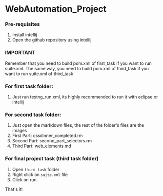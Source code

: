 # WebAutomation_Project

### Pre-requisites
1. Install intellij
2. Open the github repository using intellij

### IMPORTANT
Remember that you need to build pom.xml of first_task if you want to run suite.xml. The same way, you need to build pom.xml of third_task if you want to run suite.xml of third_task

### For first task folder:
1. Just run testng_run.xml, its highly recommended to run it with eclipse or intellij

### For second task folder:
1. Just open the markdown files, the rest of the folder's files are the images
2. First Part: cssdinner_completed.rm
3. Second Part: second_part_selectors.rm
4. Third Part: web_elements.md

### For final project task (third task folder)
1. Open `third task` folder
2. Right click on `suite.xml` file
3. Click on run.

That's it!
